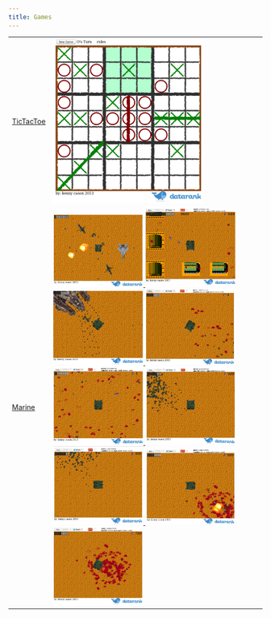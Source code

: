 ```yaml
---
title: Games
---
```

<table width="700px">
<tr><td>
	<a href="/tictactoe">TicTacToe</a>
</td><td>
	<a href="/tictactoe">
		<img src="/tictactoe/screenshot.png" width="300px"/>
	</a>
</td></tr>
<tr><td>
	<a href="/marine">Marine</a>
</td><td>
	<a href="/marine">
		<img src="/marine/img/screenshots/screenshot1.png" width="180px"/>
		<img src="/marine/img/screenshots/screenshot9.png" width="180px"/>
		<img src="/marine/img/screenshots/screenshot2.png" width="180px"/>
		<img src="/marine/img/screenshots/screenshot3.png" width="180px"/>
		<img src="/marine/img/screenshots/screenshot4.png" width="180px"/>
		<img src="/marine/img/screenshots/screenshot5.png" width="180px"/>
		<img src="/marine/img/screenshots/screenshot6.png" width="180px"/>
		<img src="/marine/img/screenshots/screenshot7.png" width="180px"/>
		<img src="/marine/img/screenshots/screenshot8.png" width="180px"/>
	</a>
</td></tr>
</table>